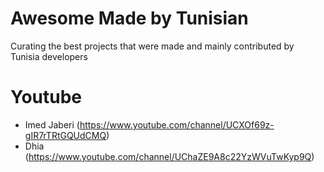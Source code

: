 # Awesome Made by Tunisian

Curating the best projects that were made and mainly contributed by Tunisia developers


# Youtube

- Imed Jaberi (https://www.youtube.com/channel/UCXOf69z-gIR7rTRtGQUdCMQ)
- Dhia (https://www.youtube.com/channel/UChaZE9A8c22YzWVuTwKyp9Q)
